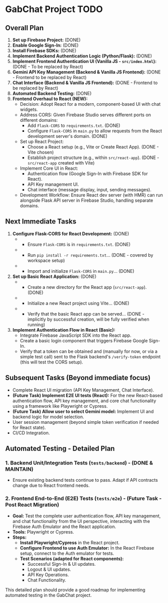 # GabChat Project TODO

## Overall Plan

1.  **Set up Firebase Project:** (DONE)
2.  **Enable Google Sign-In:** (DONE)
3.  **Install Firebase SDKs:** (DONE)
4.  **Implement Backend Authentication Logic (Python/Flask):** (DONE)
5.  **Implement Frontend Authentication UI (Vanilla JS - `src/index.html`):** (DONE - To be replaced by React)
6.  **Gemini API Key Management (Backend & Vanilla JS Frontend):** (DONE - Frontend to be replaced by React)
7.  **Chat Interface (Backend & Vanilla JS Frontend):** (DONE - Frontend to be replaced by React)
8.  **Automated Backend Testing:** (DONE)
9.  **Frontend Overhaul to React (NEW):**
    *   Decision: Adopt React for a modern, component-based UI with chat widgets.
    *   Address CORS: Given Firebase Studio serves different ports on different domains:
        *   Add `Flask-CORS` to `requirements.txt`. (DONE)
        *   Configure `Flask-CORS` in `main.py` to allow requests from the React development server's domain. (DONE)
    *   Set up React Project:
        *   Choose a React setup (e.g., Vite or Create React App). (DONE - Vite chosen)
        *   Establish project structure (e.g., within `src/react-app`). (DONE - `src/react-app` created with Vite)
    *   Implement Core UI in React:
        *   Authentication flow (Google Sign-In with Firebase SDK for React).
        *   API Key management UI.
        *   Chat interface (message display, input, sending messages).
    *   Development Workflow: Ensure React dev server (with HMR) can run alongside Flask API server in Firebase Studio, handling separate domains.

## Next Immediate Tasks

1.  **Configure Flask-CORS for React Development:** (DONE)
    *   - Ensure `Flask-CORS` is in `requirements.txt`. (DONE)
    *   - Run `pip install -r requirements.txt`... (DONE - covered by workspace setup)
    *   - Import and initialize `Flask-CORS` in `main.py`... (DONE)
2.  **Set up Basic React Application:** (DONE)
    *   - Create a new directory for the React app (`src/react-app`). (DONE)
    *   - Initialize a new React project using Vite... (DONE)
    *   - Verify that the basic React app can be served... (DONE - implicitly by successful creation, will be fully verified when running)
3.  **Implement Authentication Flow in React (Basic):**
    *   Integrate Firebase JavaScript SDK into the React app.
    *   Create a basic login component that triggers Firebase Google Sign-In.
    *   Verify that a token can be obtained and (manually for now, or via a simple test call) sent to the Flask backend's `/verify-token` endpoint (this will test the CORS setup).

## Subsequent Tasks (Beyond immediate focus)

*   Complete React UI migration (API Key Management, Chat Interface).
*   **(Future Task) Implement E2E UI tests (React):** For the new React-based authentication flow, API key management, and core chat functionality using a framework like Playwright or Cypress.
*   **(Future Task) Allow user to select Gemini model:** Implement UI and backend logic for model selection.
*   User session management (beyond simple token verification if needed for React state).
*   CI/CD Integration.

## Automated Testing - Detailed Plan

### 1. Backend Unit/Integration Tests (`tests/backend`) - (DONE & MAINTAIN)
*   Ensure existing backend tests continue to pass. Adapt if API contracts change due to React frontend needs.

### 2. Frontend End-to-End (E2E) Tests (`tests/e2e`) - (Future Task - Post React Migration)

*   **Goal:** Test the complete user authentication flow, API key management, and chat functionality from the UI perspective, interacting with the Firebase Auth Emulator and the React application.
*   **Tools:** Playwright or Cypress.
*   **Steps:**
    *   **Install Playwright/Cypress** in the React project.
    *   **Configure Frontend to use Auth Emulator:** In the React Firebase setup, connect to the Auth emulator for tests.
    *   **Test Scenarios (adapted for React components):**
        *   Successful Sign-In & UI updates.
        *   Logout & UI updates.
        *   API Key Operations.
        *   Chat Functionality.

This detailed plan should provide a good roadmap for implementing automated testing in the GabChat project.
